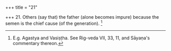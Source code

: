 +++
title = "21"

+++
21. Others (say that) the father (alone becomes impure) because the semen is the chief cause (of the generation). [^18] 


[^18]:  E.g. Agastya and Vasiṣṭha. See Rig-veda VII, 33, 11, and Sāyaṇa's commentary thereon.

